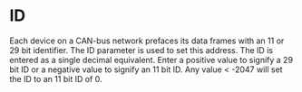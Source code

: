 # ID

Each device on a CAN-bus network prefaces its data frames with an 11 or 29 bit identifier. The ID parameter is used to set this address. The ID is entered as a single decimal equivalent. Enter a positive value to signify a 29 bit ID or a negative value to signify an 11 bit ID. Any value < -2047 will set the ID to an 11 bit ID of 0.
